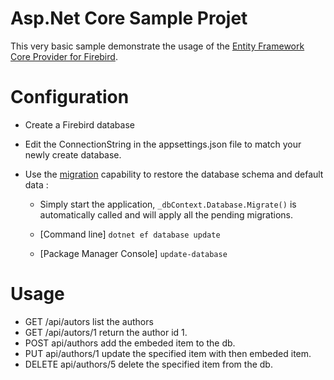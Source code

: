 ﻿# Asp.Net Core Sample Projet

This very basic sample demonstrate the usage of the [Entity Framework Core Provider for Firebird](https://github.com/souchprod/SouchProd.EntityFrameworkCore.Firebird).

# Configuration

* Create a Firebird database
	
* Edit the ConnectionString in the appsettings.json file to match your newly create database.
	
* Use the [migration](http://www.learnentityframeworkcore.com/migrations#applying-a-migration) capability to restore the database schema and default data :
		
	* Simply start the application, `_dbContext.Database.Migrate()` is automatically called and will apply all the pending migrations.
		
	* [Command line]
	`dotnet ef database update`

	* [Package Manager Console]
	`update-database`
		
# Usage

- GET /api/autors list the authors
- GET /api/autors/1 return the author id 1.
- POST api/authors add the embeded item to the db.
- PUT api/authors/1 update the specified item with then embeded item.
- DELETE api/authors/5 delete the specified item from the db.
